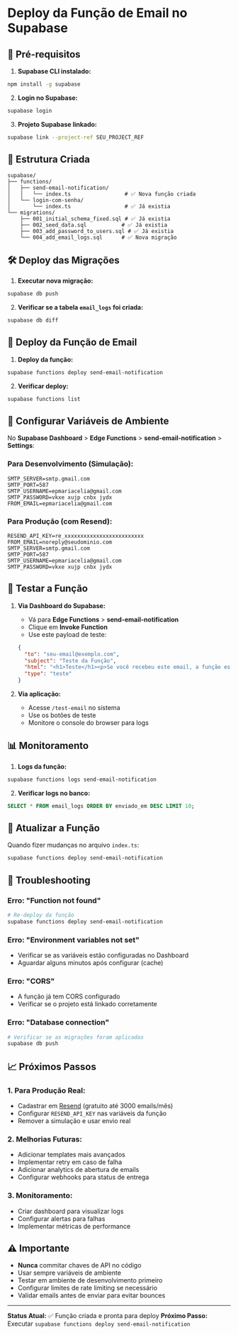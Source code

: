 # Deploy da Função de Email no Supabase

## 🚀 Pré-requisitos

1. **Supabase CLI instalado:**
```bash
npm install -g supabase
```

2. **Login no Supabase:**
```bash
supabase login
```

3. **Projeto Supabase linkado:**
```bash
supabase link --project-ref SEU_PROJECT_REF
```

## 📁 Estrutura Criada

```
supabase/
├── functions/
│   ├── send-email-notification/
│   │   └── index.ts                 # ✅ Nova função criada
│   └── login-com-senha/
│       └── index.ts                 # ✅ Já existia
└── migrations/
    ├── 001_initial_schema_fixed.sql # ✅ Já existia
    ├── 002_seed_data.sql           # ✅ Já existia
    ├── 003_add_password_to_users.sql # ✅ Já existia
    └── 004_add_email_logs.sql      # ✅ Nova migração
```

## 🛠️ Deploy das Migrações

1. **Executar nova migração:**
```bash
supabase db push
```

2. **Verificar se a tabela `email_logs` foi criada:**
```bash
supabase db diff
```

## 📧 Deploy da Função de Email

1. **Deploy da função:**
```bash
supabase functions deploy send-email-notification
```

2. **Verificar deploy:**
```bash
supabase functions list
```

## 🔧 Configurar Variáveis de Ambiente

No **Supabase Dashboard** > **Edge Functions** > **send-email-notification** > **Settings**:

### Para Desenvolvimento (Simulação):
```env
SMTP_SERVER=smtp.gmail.com
SMTP_PORT=587
SMTP_USERNAME=epmariacelia@gmail.com
SMTP_PASSWORD=vkxe xujp cnbx jydx
FROM_EMAIL=epmariacelia@gmail.com
```

### Para Produção (com Resend):
```env
RESEND_API_KEY=re_xxxxxxxxxxxxxxxxxxxxxxxxx
FROM_EMAIL=noreply@seudominio.com
SMTP_SERVER=smtp.gmail.com
SMTP_PORT=587
SMTP_USERNAME=epmariacelia@gmail.com
SMTP_PASSWORD=vkxe xujp cnbx jydx
```

## 🧪 Testar a Função

1. **Via Dashboard do Supabase:**
   - Vá para **Edge Functions** > **send-email-notification**
   - Clique em **Invoke Function**
   - Use este payload de teste:
   ```json
   {
     "to": "seu-email@exemplo.com",
     "subject": "Teste da Função",
     "html": "<h1>Teste</h1><p>Se você recebeu este email, a função está funcionando!</p>",
     "type": "teste"
   }
   ```

2. **Via aplicação:**
   - Acesse `/test-email` no sistema
   - Use os botões de teste
   - Monitore o console do browser para logs

## 📊 Monitoramento

1. **Logs da função:**
```bash
supabase functions logs send-email-notification
```

2. **Verificar logs no banco:**
```sql
SELECT * FROM email_logs ORDER BY enviado_em DESC LIMIT 10;
```

## 🔄 Atualizar a Função

Quando fizer mudanças no arquivo `index.ts`:

```bash
supabase functions deploy send-email-notification
```

## 🐛 Troubleshooting

### Erro: "Function not found"
```bash
# Re-deploy da função
supabase functions deploy send-email-notification
```

### Erro: "Environment variables not set"
- Verificar se as variáveis estão configuradas no Dashboard
- Aguardar alguns minutos após configurar (cache)

### Erro: "CORS"
- A função já tem CORS configurado
- Verificar se o projeto está linkado corretamente

### Erro: "Database connection"
```bash
# Verificar se as migrações foram aplicadas
supabase db push
```

## 📈 Próximos Passos

### 1. **Para Produção Real:**
- Cadastrar em [Resend](https://resend.com/) (gratuito até 3000 emails/mês)
- Configurar `RESEND_API_KEY` nas variáveis da função
- Remover a simulação e usar envio real

### 2. **Melhorias Futuras:**
- Adicionar templates mais avançados
- Implementar retry em caso de falha
- Adicionar analytics de abertura de emails
- Configurar webhooks para status de entrega

### 3. **Monitoramento:**
- Criar dashboard para visualizar logs
- Configurar alertas para falhas
- Implementar métricas de performance

## ⚠️ Importante

- **Nunca** commitar chaves de API no código
- Usar sempre variáveis de ambiente
- Testar em ambiente de desenvolvimento primeiro
- Configurar limites de rate limiting se necessário
- Validar emails antes de enviar para evitar bounces

---

**Status Atual:** ✅ Função criada e pronta para deploy
**Próximo Passo:** Executar `supabase functions deploy send-email-notification` 